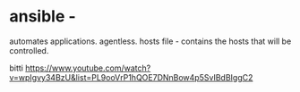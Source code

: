 # ansible -

automates applications. agentless.
hosts file - contains the hosts that will be controlled.


bitti
https://www.youtube.com/watch?v=wpIgvy34BzU&list=PL9ooVrP1hQOE7DNnBow4p5SvIBdBIggC2
